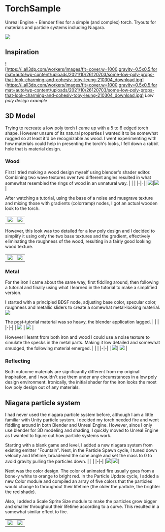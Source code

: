 # TorchSample

Unreal Engine + Blender files for a simple (and complex) torch. Tryouts for materials and particle systems including Niagara.

![](doc/cover.jpg.png)

## Inspiration
![https://i.all3dp.com/workers/images/fit=cover,w=1000,gravity=0.5x0.5,format=auto/wp-content/uploads/2021/10/26120703/some-low-poly-props-that-look-charming-and-cohesiv-toby-leung-210304_download.jpg](https://i.all3dp.com/workers/images/fit=cover,w=1000,gravity=0.5x0.5,format=auto/wp-content/uploads/2021/10/26120703/some-low-poly-props-that-look-charming-and-cohesiv-toby-leung-210304_download.jpg)
_Low poly design example_

## 3D Model
Trying to recreate a low poly torch I came up with a 5 to 6 edged torch shape. However unsure of its natural properties I wanted it to be somewhat rugged so at least it'd be recognizable as wood. I went experimenting with how materials could help in presenting the torch's looks, I fell down a rabbit hole that is material design. 

### Wood
First I tried making a wood design myself using blender's shader editor. Combining two wave textures over two different angles resulted in what somewhat resembled the rings of wood in an unnatural way. 
| | |
|-|-|
|![](doc/blender_wood_1.png)|![](doc/blender_wood_1_nodes.png)|

After watching a tutorial, using the base of a noise and musgrave texture and mixing those with gradients (colorramp) nodes, I got an actual wooden look to the torch. 

| | |
|-|-|
|![](doc/blender_wood_2.png)|![](doc/blender_wood_2_nodes.png)|

However, this look was too detailed for a low poly design and I decided to simplify it using only the two base textures and the gradient, effectively eliminating the roughness of the wood, resulting in a fairly good looking wood texture.

| | |
|-|-|
|![](doc/blender_wood_3.png)|![](doc/blender_wood_3_nodes.png)|

### Metal
For the iron I came about the same way, first fiddling around, then following a tutorial and finally using what I learned in the tutorial to make a simplified version.

I started with a principled BDSF node, adjusting base color, specular color, roughness and metallic sliders to create a somewhat metal-looking material.
![](doc/blender_iron_1.png)

The post-tutorial material was so heavy, the blender application lagged.
| | |
|-|-|
| ![](doc/blender_iron_2.png) | ![](doc/blender_iron_2_nodes_2.png) |

However I learnt from both iron and wood I could use a noise texture to simulate the specks in the metal parts. Making it low detailed and somewhat smudged, the following material emerged.
| | |
|-|-|
| ![](doc/blender_iron_3.png)| ![](doc/blender_iron_1_nodes.png) |

### Reflecting
Both outcome materials are significantly different from my original inspiration, and I wouldn't use them under any circumstances in a low poly design environment. Ironically, the initial shader for the iron looks the most low poly design out of any materials. 

## Niagara particle system
I had never used the niagara particle system before, although I am a little familiar with Unity particle system. I decided my torch needed fire and went fiddling around in both Blender and Unreal Engine. However, since I only use blender for 3D modeling and shading, I quickly moved to Unreal Engine as I wanted to figure out how particle systems work.

Starting with a blank game and level, I added a new niagara system from existing emitter "Fountain". Next, in the Particle Spawn cycle, I tuned down velocity and lifetime, broadened the cone angle and set the mass to 0 to avoid gravity pulling the particles down.
| | |
|-|-|
|![](doc/niagara_1.png)|![](doc/niagara_spawn.png)|

Next was the color design. The color of animated fire usually goes from a bone-y white to orange to bright red. In the Particle Update cycle, I added a new Color module and compiled an array of five colors that the particles would change to throughout their lifetime (the older the particle, the brighter the red shade). 

Also, I added a Scale Sprite Size module to make the particles grow bigger and smaller throughout their lifetime according to a curve. This resulted in a somewhat similar effect to fire.

| | |
|-|-|
|![](doc/niagara_2.png)| ![](doc/niagara_update.png)|
